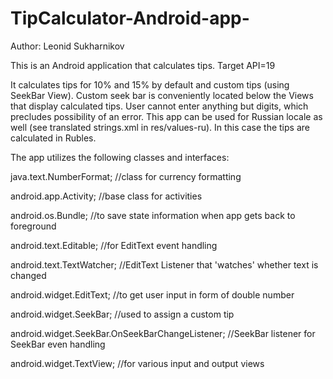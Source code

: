 TipCalculator-Android-app-
==========================
Author: Leonid Sukharnikov

This is an Android application that calculates tips. Target API=19

It calculates tips for 10% and 15% by default and custom tips (using SeekBar View).
Custom seek bar is conveniently located below the Views that display calculated tips.
User cannot enter anything but digits, which precludes possibility of an error.
This app can be used for Russian locale as well (see translated strings.xml in res/values-ru). In this case the tips are calculated in Rubles. 

The app utilizes the following classes and interfaces:

java.text.NumberFormat; //class for currency formatting

android.app.Activity; //base class for activities

android.os.Bundle; //to save state information when app gets back to foreground

android.text.Editable; //for EditText event handling

android.text.TextWatcher; //EditText Listener that 'watches' whether text is changed

android.widget.EditText; //to get user input in form of double number

android.widget.SeekBar; //used to assign a custom tip 

android.widget.SeekBar.OnSeekBarChangeListener; //SeekBar listener for SeekBar even handling

android.widget.TextView; //for various input and output views 

